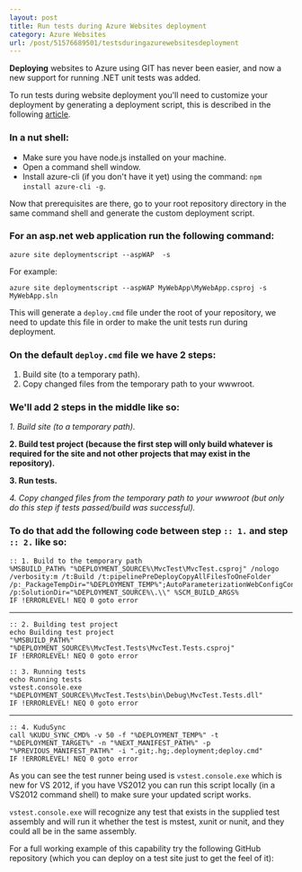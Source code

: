 ```yaml
---
layout: post
title: Run tests during Azure Websites deployment
category: Azure Websites
url: /post/51576689501/testsduringazurewebsitesdeployment
---
```


**Deploying** websites to Azure using GIT has never been easier, and now a new support for running .NET unit tests was added.

To run tests during website deployment you'll need to customize your deployment by generating a deployment script, this is described in the following [article](/post/38418009331/azurewebsitecustomdeploymentpart2 "Windows Azure Websites - Custom Deployment Scripts Generator").

### In a nut shell: ###

* Make sure you have node.js installed on your machine.
* Open a command shell window.
* Install azure-cli (if you don't have it yet) using the command: ```npm install azure-cli -g```.

Now that prerequisites are there, go to your root repository directory in the same command shell and generate the custom deployment script.

### For an asp.net web application run the following command: ###

```azure site deploymentscript --aspWAP  -s ```

For example:

```azure site deploymentscript --aspWAP MyWebApp\MyWebApp.csproj -s MyWebApp.sln```

This will generate a ```deploy.cmd``` file under the root of your repository, we need to update this file in order to make the unit tests run during deployment.

### On the default ```deploy.cmd``` file we have 2 steps: ###

1. Build site (to a temporary path).
2. Copy changed files from the temporary path to your wwwroot.

### We'll add 2 steps in the middle like so: ###

*1. Build site (to a temporary path).*

**2. Build test project (because the first step will only build whatever is required for the site and not other projects that may exist in the repository).**

**3. Run tests.**

*4. Copy changed files from the temporary path to your wwwroot (but only do this step if tests passed/build was successful).*

### To do that add the following code between step ```:: 1.``` and step ```:: 2.``` like so: ###


    :: 1. Build to the temporary path
    %MSBUILD_PATH% "%DEPLOYMENT_SOURCE%\MvcTest\MvcTest.csproj" /nologo /verbosity:m /t:Build /t:pipelinePreDeployCopyAllFilesToOneFolder /p:_PackageTempDir="%DEPLOYMENT_TEMP%";AutoParameterizationWebConfigConnectionStrings=false;Configuration=Release /p:SolutionDir="%DEPLOYMENT_SOURCE%\.\\" %SCM_BUILD_ARGS%
    IF !ERRORLEVEL! NEQ 0 goto error

----------


    :: 2. Building test project
    echo Building test project
    "%MSBUILD_PATH%" "%DEPLOYMENT_SOURCE%\MvcTest.Tests\MvcTest.Tests.csproj"
    IF !ERRORLEVEL! NEQ 0 goto error

    :: 3. Running tests
    echo Running tests
    vstest.console.exe "%DEPLOYMENT_SOURCE%\MvcTest.Tests\bin\Debug\MvcTest.Tests.dll"
    IF !ERRORLEVEL! NEQ 0 goto error

----------

    :: 4. KuduSync
    call %KUDU_SYNC_CMD% -v 50 -f "%DEPLOYMENT_TEMP%" -t "%DEPLOYMENT_TARGET%" -n "%NEXT_MANIFEST_PATH%" -p "%PREVIOUS_MANIFEST_PATH%" -i ".git;.hg;.deployment;deploy.cmd"
    IF !ERRORLEVEL! NEQ 0 goto error


As you can see the test runner being used is ```vstest.console.exe``` which is new for VS 2012, if you have VS2012 you can run this script locally (in a VS2012 command shell) to make sure your updated script works.

```vstest.console.exe``` will recognize any test that exists in the supplied test assembly and will run it whether the test is mstest, xunit or nunit, and they could all be in the same assembly.

For a full working example of this capability try the following GitHub repository (which you can deploy on a test site just to get the feel of it): [](https://github.com/KuduApps/MvcAppWithTests/)
